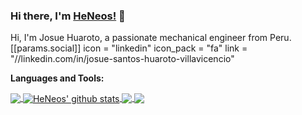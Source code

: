 ### Hi there, I'm [HeNeos!](https://github.com/HeNeos) 👋

Hi, I'm Josue Huaroto, a passionate mechanical engineer from Peru.
 [[params.social]]
    icon = "linkedin"
    icon_pack = "fa"
    link = "//linkedin.com/in/josue-santos-huaroto-villavicencio"

**Languages and Tools:**  

<a href="https://github.com/anuraghazra/github-readme-stats">
  <img align="center" src="https://github-readme-stats.anuraghazra1.vercel.app/api/top-langs/?username=HeNeos&theme=tokyonight&hide=glsl,python" />
</a>
<a href="https://github.com/anuraghazra/github-readme-stats">
  <img align="center" src="https://github-readme-stats.anuraghazra1.vercel.app/api?username=HeNeos&show_icons=true&theme=tokyonight&line_height=27" alt="HeNeos' github stats" />
</a>

<a href="https://github.com/anuraghazra/github-readme-stats">
  <img align="center" src="https://github-readme-stats.anuraghazra1.vercel.app/api/pin/?username=HeNeos&repo=CompetitiveProgramming&theme=tokyonight" />
</a>    
<a href="https://github.com/anuraghazra/anuraghazra.github.io">
  <img align="center" src="https://github-readme-stats.anuraghazra1.vercel.app/api/pin/?username=HeNeos&repo=Mechanical&theme=tokyonight" />
</a>
